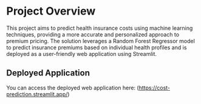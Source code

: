 # Project Overview
This project aims to predict health insurance costs using machine learning techniques, providing a more accurate and personalized approach to premium pricing. The solution leverages a Random Forest Regressor model to predict insurance premiums based on individual health profiles and is deployed as a user-friendly web application using Streamlit.

## Deployed Application
You can access the deployed web application here: (https://cost-prediction.streamlit.app/)
